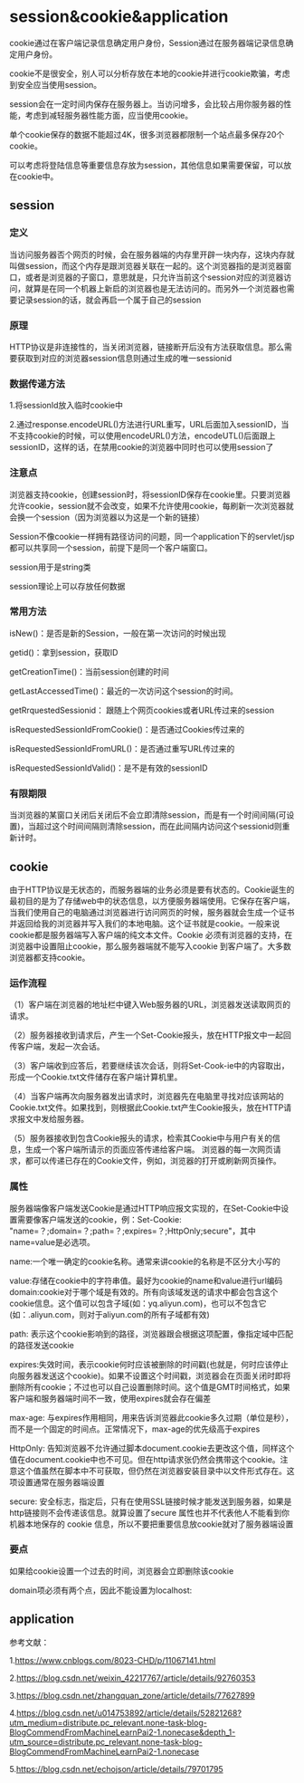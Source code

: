 # session&cookie&application
cookie通过在客户端记录信息确定用户身份，Session通过在服务器端记录信息确定用户身份。

cookie不是很安全，别人可以分析存放在本地的cookie并进行cookie欺骗，考虑到安全应当使用session。

session会在一定时间内保存在服务器上。当访问增多，会比较占用你服务器的性能，考虑到减轻服务器性能方面，应当使用cookie。

单个cookie保存的数据不能超过4K，很多浏览器都限制一个站点最多保存20个cookie。

可以考虑将登陆信息等重要信息存放为session，其他信息如果需要保留，可以放在cookie中。
## session
### 定义
当访问服务器否个网页的时候，会在服务器端的内存里开辟一块内存，这块内存就叫做session，而这个内存是跟浏览器关联在一起的。这个浏览器指的是浏览器窗口，或者是浏览器的子窗口，意思就是，只允许当前这个session对应的浏览器访问，就算是在同一个机器上新启的浏览器也是无法访问的。而另外一个浏览器也需要记录session的话，就会再启一个属于自己的session

### 原理
HTTP协议是非连接性的，当关闭浏览器，链接断开后没有方法获取信息。那么需要获取到对应的浏览器session信息则通过生成的唯一sessionid

### 数据传递方法
1.将sessionId放入临时cookie中

2.通过response.encodeURL()方法进行URL重写，URL后面加入sessionID，当不支持cookie的时候，可以使用encodeURL()方法，encodeUTL()后面跟上sessionID，这样的话，在禁用cookie的浏览器中同时也可以使用session了

### 注意点
浏览器支持cookie，创建session时，将sessionID保存在cookie里。只要浏览器允许cookie，session就不会改变，如果不允许使用cookie，每刷新一次浏览器就会换一个session（因为浏览器以为这是一个新的链接）

Session不像cookie一样拥有路径访问的问题，同一个application下的servlet/jsp都可以共享同一个session，前提下是同一个客户端窗口。

session用于是string类

session理论上可以存放任何数据

### 常用方法
isNew()：是否是新的Session，一般在第一次访问的时候出现

getid()：拿到session，获取ID

getCreationTime()：当前session创建的时间

getLastAccessedTime()：最近的一次访问这个session的时间。

getRrquestedSessionid： 跟随上个网页cookies或者URL传过来的session

isRequestedSessionIdFromCookie()：是否通过Cookies传过来的

isRequestedSessionIdFromURL()：是否通过重写URL传过来的

isRequestedSessionIdValid()：是不是有效的sessionID

### 有限期限

当浏览器的某窗口关闭后关闭后不会立即清除session，而是有一个时间间隔(可设置)，当超过这个时间间隔则清除session，而在此间隔内访问这个sessionid则重新计时。

## cookie
由于HTTP协议是无状态的，而服务器端的业务必须是要有状态的。Cookie诞生的最初目的是为了存储web中的状态信息，以方便服务器端使用。它保存在客户端，当我们使用自己的电脑通过浏览器进行访问网页的时候，服务器就会生成一个证书并返回给我的浏览器并写入我们的本地电脑。这个证书就是cookie。一般来说cookie都是服务器端写入客户端的纯文本文件。Cookie 必须有浏览器的支持，在浏览器中设置阻止cookie，那么服务器端就不能写入cookie 到客户端了。大多数浏览器都支持cookie。

### 运作流程
（1）客户端在浏览器的地址栏中键入Web服务器的URL，浏览器发送读取网页的请求。

（2）服务器接收到请求后，产生一个Set-Cookie报头，放在HTTP报文中一起回传客户端，发起一次会话。

（3）客户端收到应答后，若要继续该次会话，则将Set-Cook-ie中的内容取出，形成一个Cookie.txt文件储存在客户端计算机里。

（4）当客户端再次向服务器发出请求时，浏览器先在电脑里寻找对应该网站的Cookie.txt文件。如果找到，则根据此Cookie.txt产生Cookie报头，放在HTTP请求报文中发给服务器。

（5）服务器接收到包含Cookie报头的请求，检索其Cookie中与用户有关的信息，生成一个客户端所请示的页面应答传递给客户端。 浏览器的每一次网页请求，都可以传递已存在的Cookie文件，例如，浏览器的打开或刷新网页操作。

### 属性
服务器端像客户端发送Cookie是通过HTTP响应报文实现的，在Set-Cookie中设置需要像客户端发送的cookie，例：Set-Cookie: "name=？;domain=？;path=？;expires=？;HttpOnly;secure"，其中name=value是必选项。

name:一个唯一确定的cookie名称。通常来讲cookie的名称是不区分大小写的


value:存储在cookie中的字符串值。最好为cookie的name和value进行url编码
domain:cookie对于哪个域是有效的。所有向该域发送的请求中都会包含这个cookie信息。这个值可以包含子域(如：yq.aliyun.com)，也可以不包含它(如：.aliyun.com，则对于aliyun.com的所有子域都有效)

path: 表示这个cookie影响到的路径，浏览器跟会根据这项配置，像指定域中匹配的路径发送cookie

expires:失效时间，表示cookie何时应该被删除的时间戳(也就是，何时应该停止向服务器发送这个cookie)。如果不设置这个时间戳，浏览器会在页面关闭时即将删除所有cookie；不过也可以自己设置删除时间。这个值是GMT时间格式，如果客户端和服务器端时间不一致，使用expires就会存在偏差

max-age: 与expires作用相同，用来告诉浏览器此cookie多久过期（单位是秒），而不是一个固定的时间点。正常情况下，max-age的优先级高于expires

HttpOnly: 告知浏览器不允许通过脚本document.cookie去更改这个值，同样这个值在document.cookie中也不可见。但在http请求张仍然会携带这个cookie。注意这个值虽然在脚本中不可获取，但仍然在浏览器安装目录中以文件形式存在。这项设置通常在服务器端设置

secure: 安全标志，指定后，只有在使用SSL链接时候才能发送到服务器，如果是http链接则不会传递该信息。就算设置了secure 属性也并不代表他人不能看到你机器本地保存的 cookie 信息，所以不要把重要信息放cookie就对了服务器端设置

### 要点
如果给cookie设置一个过去的时间，浏览器会立即删除该cookie

domain项必须有两个点，因此不能设置为localhost:

## application



参考文献：

1.https://www.cnblogs.com/8023-CHD/p/11067141.html

2.https://blog.csdn.net/weixin_42217767/article/details/92760353

3.https://blog.csdn.net/zhangquan_zone/article/details/77627899

4.https://blog.csdn.net/u014753892/article/details/52821268?utm_medium=distribute.pc_relevant.none-task-blog-BlogCommendFromMachineLearnPai2-1.nonecase&depth_1-utm_source=distribute.pc_relevant.none-task-blog-BlogCommendFromMachineLearnPai2-1.nonecase

5.https://blog.csdn.net/echojson/article/details/79701795
